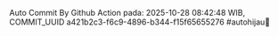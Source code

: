 Auto Commit By Github Action pada: 2025-10-28 08:42:48 WIB, COMMIT_UUID a421b2c3-f6c9-4896-b344-f15f65655276 #autohijau🗿
